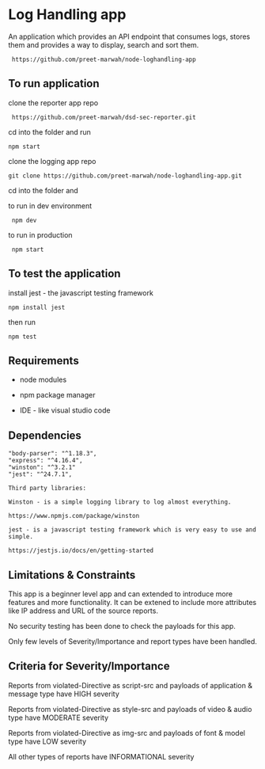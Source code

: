 # Log Handling app

An application which provides an API endpoint that consumes logs, stores them and provides a way to display, search and sort them.

``` https://github.com/preet-marwah/node-loghandling-app```

## To run application

clone the reporter app repo

``` https://github.com/preet-marwah/dsd-sec-reporter.git```

cd into the folder and run

```npm start```

clone the logging app 
repo 

``` git clone https://github.com/preet-marwah/node-loghandling-app.git ```

cd into the folder and

to run in dev environment 

``` npm dev```

to run in production

``` npm start```

## To test the application

install jest - the javascript testing framework

```npm install jest```

then run

```npm test```
## Requirements

- node modules
- npm package manager
 
- IDE - like visual studio code


## Dependencies 

    "body-parser": "^1.18.3",
    "express": "^4.16.4",
    "winston": "^3.2.1"
    "jest": "^24.7.1",

    Third party libraries:

    Winston - is a simple logging library to log almost everything.

    https://www.npmjs.com/package/winston

    jest - is a javascript testing framework which is very easy to use and simple.

    https://jestjs.io/docs/en/getting-started

## Limitations & Constraints

This app is a beginner level app and can extended to introduce more features and more functionality. It can be extened to include more attributes like IP address and URL of the source reports.

No security testing has been done to check the payloads for this app.

Only few levels of Severity/Importance and report types have been handled.

## Criteria for Severity/Importance 

Reports from violated-Directive as script-src and payloads of application & message type have HIGH severity

Reports from violated-Directive as style-src and payloads of video & audio type have MODERATE severity

Reports from violated-Directive as img-src and payloads of font & model type have LOW severity

All other types of reports have INFORMATIONAL severity


